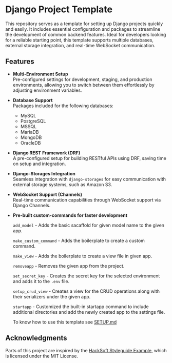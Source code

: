 # Django Project Template

This repository serves as a template for setting up Django projects quickly and easily. It includes essential configuration and packages to streamline the development of common backend features. Ideal for developers looking for a reliable starting point, this template supports multiple databases, external storage integration, and real-time WebSocket communication.

## Features

- **Multi-Environment Setup**  
  Pre-configured settings for development, staging, and production environments, allowing you to switch between them effortlessly by adjusting environment variables.

- **Database Support**  
  Packages included for the following databases:

  - MySQL
  - PostgreSQL
  - MSSQL
  - MariaDB
  - MongoDB
  - OracleDB

- **Django REST Framework (DRF)**  
  A pre-configured setup for building RESTful APIs using DRF, saving time on setup and integration.

- **Django-Storages Integration**  
  Seamless integration with `django-storages` for easy communication with external storage systems, such as Amazon S3.

- **WebSocket Support (Channels)**  
  Real-time communication capabilities through WebSocket support via Django Channels.

- **Pre-built custom-commands for faster development**
  
  `add_model` - Adds the basic sacaffold for given model name to the given app.

  `make_custom_command` - Adds the boilerplate to create a custom command.

  `make_view` - Adds the boilerplate to create a view file in given app.

  `removeapp` - Removes the given app from the project.

  `set_secret_key` - Creates the secret key for the selected environment and adds it to the `.env` file.

  `setup_crud_view` - Creates a view for the CRUD operations along with their serializers under the given app.

  `startapp` - Customized the built-in startapp command to include additional directories and add the newly created app to the settings file.

  To know how to use this template see [SETUP.md](SETUP.md)

## Acknowledgments

Parts of this project are inspired by the [HackSoft Styleguide Example](https://github.com/HackSoftware/Django-Styleguide-Example), which is licensed under the MIT License.
